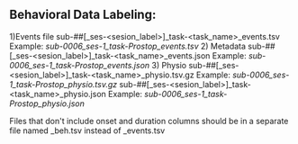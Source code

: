 ## Behavioral Data Labeling: 
  1)Events file 
    sub-##[_ses-<sesion_label>]_task-<task_name>_events.tsv
    Example: *sub-0006_ses-1_task-Prostop_events.tsv*
  2) Metadata 
    sub-##[_ses-<sesion_label>]_task-<task_name>_events.json 
    Example: *sub-0006_ses-1_task-Prostop_events.json*
  3) Physio
    sub-##[_ses-<sesion_label>]_task-<task_name>_physio.tsv.gz
    Example: *sub-0006_ses-1_task-Prostop_physio.tsv.gz*
    sub-##[_ses-<sesion_label>]_task-<task_name>_physio.json
    Example: *sub-0006_ses-1_task-Prostop_physio.json*
    
Files that don't include onset and duration columns should be in a separate file named _beh.tsv instead of _events.tsv
